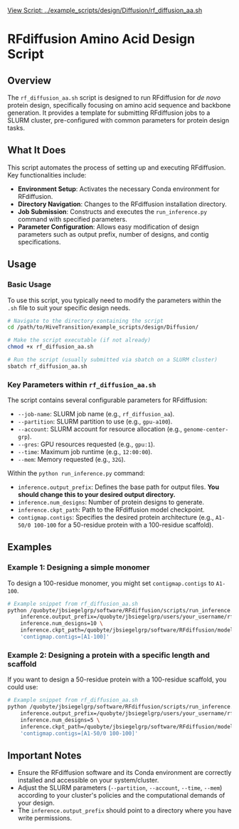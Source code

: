 [View Script: ../example_scripts/design/Diffusion/rf_diffusion_aa.sh](../example_scripts/design/Diffusion/rf_diffusion_aa.sh)

# RFdiffusion Amino Acid Design Script

## Overview
The `rf_diffusion_aa.sh` script is designed to run RFdiffusion for *de novo* protein design, specifically focusing on amino acid sequence and backbone generation. It provides a template for submitting RFdiffusion jobs to a SLURM cluster, pre-configured with common parameters for protein design tasks.

## What It Does
This script automates the process of setting up and executing RFdiffusion. Key functionalities include:
- **Environment Setup**: Activates the necessary Conda environment for RFdiffusion.
- **Directory Navigation**: Changes to the RFdiffusion installation directory.
- **Job Submission**: Constructs and executes the `run_inference.py` command with specified parameters.
- **Parameter Configuration**: Allows easy modification of design parameters such as output prefix, number of designs, and contig specifications.

## Usage

### Basic Usage
To use this script, you typically need to modify the parameters within the `.sh` file to suit your specific design needs.

```bash
# Navigate to the directory containing the script
cd /path/to/HiveTransition/example_scripts/design/Diffusion/

# Make the script executable (if not already)
chmod +x rf_diffusion_aa.sh

# Run the script (usually submitted via sbatch on a SLURM cluster)
sbatch rf_diffusion_aa.sh
```

### Key Parameters within `rf_diffusion_aa.sh`

The script contains several configurable parameters for RFdiffusion:

- `--job-name`: SLURM job name (e.g., `rf_diffusion_aa`).
- `--partition`: SLURM partition to use (e.g., `gpu-a100`).
- `--account`: SLURM account for resource allocation (e.g., `genome-center-grp`).
- `--gres`: GPU resources requested (e.g., `gpu:1`).
- `--time`: Maximum job runtime (e.g., `12:00:00`).
- `--mem`: Memory requested (e.g., `32G`).

Within the `python run_inference.py` command:

- `inference.output_prefix`: Defines the base path for output files. **You should change this to your desired output directory.**
- `inference.num_designs`: Number of protein designs to generate.
- `inference.ckpt_path`: Path to the RFdiffusion model checkpoint.
- `contigmap.contigs`: Specifies the desired protein architecture (e.g., `A1-50/0 100-100` for a 50-residue protein with a 100-residue scaffold).

## Examples

### Example 1: Designing a simple monomer
To design a 100-residue monomer, you might set `contigmap.contigs` to `A1-100`.

```bash
# Example snippet from rf_diffusion_aa.sh
python /quobyte/jbsiegelgrp/software/RFdiffusion/scripts/run_inference.py \
    inference.output_prefix=/quobyte/jbsiegelgrp/users/your_username/rf_designs/monomer_design \
    inference.num_designs=10 \
    inference.ckpt_path=/quobyte/jbsiegelgrp/software/RFdiffusion/models/RF_structure_prediction_model.pt \
    'contigmap.contigs=[A1-100]'
```

### Example 2: Designing a protein with a specific length and scaffold
If you want to design a 50-residue protein with a 100-residue scaffold, you could use:

```bash
# Example snippet from rf_diffusion_aa.sh
python /quobyte/jbsiegelgrp/software/RFdiffusion/scripts/run_inference.py \
    inference.output_prefix=/quobyte/jbsiegelgrp/users/your_username/rf_designs/scaffold_design \
    inference.num_designs=5 \
    inference.ckpt_path=/quobyte/jbsiegelgrp/software/RFdiffusion/models/RF_structure_prediction_model.pt \
    'contigmap.contigs=[A1-50/0 100-100]'
```

## Important Notes
- Ensure the RFdiffusion software and its Conda environment are correctly installed and accessible on your system/cluster.
- Adjust the SLURM parameters (`--partition`, `--account`, `--time`, `--mem`) according to your cluster's policies and the computational demands of your design.
- The `inference.output_prefix` should point to a directory where you have write permissions.
